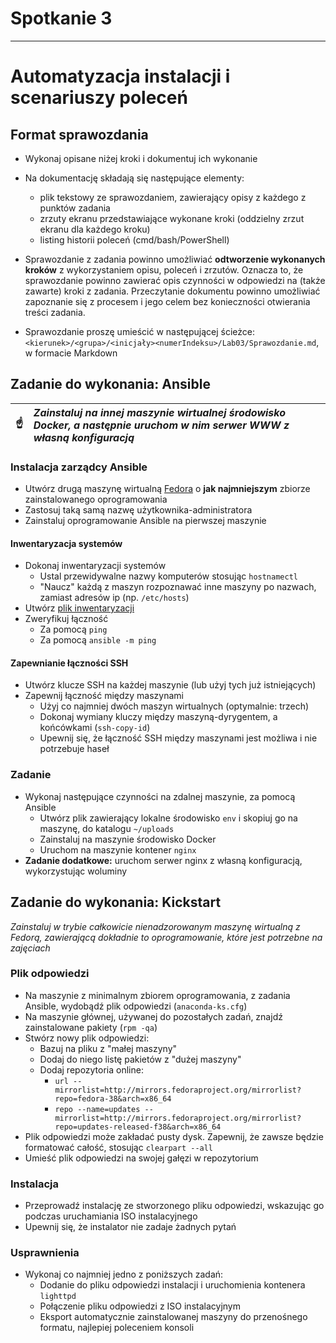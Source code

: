 # Spotkanie 3
---
# Automatyzacja instalacji i scenariuszy poleceń

## Format sprawozdania
- Wykonaj opisane niżej kroki i dokumentuj ich wykonanie
- Na dokumentację składają się następujące elementy:
  - plik tekstowy ze sprawozdaniem, zawierający opisy z każdego z punktów zadania
  - zrzuty ekranu przedstawiające wykonane kroki (oddzielny zrzut ekranu dla każdego kroku)
  - listing historii poleceń (cmd/bash/PowerShell)
- Sprawozdanie z zadania powinno umożliwiać **odtworzenie wykonanych kroków** z wykorzystaniem opisu, poleceń i zrzutów. Oznacza to, że sprawozdanie powinno zawierać opis czynności w odpowiedzi na (także zawarte) kroki z zadania. Przeczytanie dokumentu powinno umożliwiać zapoznanie się z procesem i jego celem bez konieczności otwierania treści zadania.

- Sprawozdanie proszę umieścić w następującej ścieżce: ```<kierunek>/<grupa>/<inicjały><numerIndeksu>/Lab03/Sprawozdanie.md```, w formacie Markdown


## Zadanie do wykonania: Ansible

| :point_up:    | *Zainstaluj na innej maszynie wirtualnej środowisko Docker, a następnie uruchom w nim serwer WWW z własną konfiguracją* |
|---------------|:------------------------|


### Instalacja zarządcy Ansible
* Utwórz drugą maszynę wirtualną [Fedora](https://mirror.ihost.md/fedora/releases/38/Server/x86_64/iso/) o **jak najmniejszym** zbiorze zainstalowanego oprogramowania
* Zastosuj taką samą nazwę użytkownika-administratora
* Zainstaluj oprogramowanie Ansible na pierwszej maszynie
#### Inwentaryzacja systemów
* Dokonaj inwentaryzacji systemów
  * Ustal przewidywalne nazwy komputerów stosując `hostnamectl`
  * "Naucz" każdą z maszyn rozpoznawać inne maszyny po nazwach, zamiast adresów ip (np. `/etc/hosts`)
* Utwórz [plik inwentaryzacji](https://docs.ansible.com/ansible/latest/getting_started/get_started_inventory.html)
* Zweryfikuj łączność
  * Za pomocą `ping`
  * Za pomocą `ansible -m ping`
#### Zapewnianie łączności SSH
* Utwórz klucze SSH na każdej maszynie (lub użyj tych już istniejących)
* Zapewnij łączność między maszynami
  * Użyj co najmniej dwóch maszyn wirtualnych (optymalnie: trzech)
  * Dokonaj wymiany kluczy między maszyną-dyrygentem, a końcówkami (`ssh-copy-id`)
  * Upewnij się, że łączność SSH między maszynami jest możliwa i nie potrzebuje haseł
  
### Zadanie
* Wykonaj następujące czynności na zdalnej maszynie, za pomocą Ansible
  * Utwórz plik zawierający lokalne środowisko `env` i skopiuj go na maszynę, do katalogu `~/uploads`
  * Zainstaluj na maszynie środowisko Docker
  * Uruchom na maszynie kontener `nginx`
* **Zadanie dodatkowe:** uruchom serwer nginx z własną konfiguracją, wykorzystując woluminy

## Zadanie do wykonania: Kickstart

*Zainstaluj w trybie całkowicie nienadzorowanym maszynę wirtualną z Fedorą, zawierającą dokładnie to oprogramowanie, które jest potrzebne na zajęciach*

### Plik odpowiedzi
* Na maszynie z minimalnym zbiorem oprogramowania, z zadania Ansible, wydobądź plik odpowiedzi (`anaconda-ks.cfg`)
* Na maszynie głównej, używanej do pozostałych zadań, znajdź zainstalowane pakiety (`rpm -qa`)
* Stwórz nowy plik odpowiedzi:
  * Bazuj na pliku z "małej maszyny"
  * Dodaj do niego listę pakietów z "dużej maszyny"
  * Dodaj repozytoria online:
    * `url --mirrorlist=http://mirrors.fedoraproject.org/mirrorlist?repo=fedora-38&arch=x86_64`
    * `repo --name=updates --mirrorlist=http://mirrors.fedoraproject.org/mirrorlist?repo=updates-released-f38&arch=x86_64`
* Plik odpowiedzi może zakładać pusty dysk. Zapewnij, że zawsze będzie formatować całość, stosując `clearpart --all`
* Umieść plik odpowiedzi na swojej gałęzi w repozytorium
### Instalacja
* Przeprowadź instalację ze stworzonego pliku odpowiedzi, wskazując go podczas uruchamiania ISO instalacyjnego
* Upewnij się, że instalator nie zadaje żadnych pytań
### Usprawnienia
* Wykonaj co najmniej jedno z poniższych zadań:
  * Dodanie do pliku odpowiedzi instalacji i uruchomienia kontenera `lighttpd`
  * Połączenie pliku odpowiedzi z ISO instalacyjnym
  * Eksport automatycznie zainstalowanej maszyny do przenośnego formatu, najlepiej poleceniem konsoli
